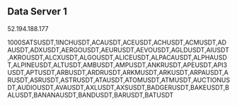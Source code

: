 ## Data Server 1

52.194.188.177

1000SATSUSDT,1INCHUSDT,ACAUSDT,ACEUSDT,ACHUSDT,ACMUSDT,ADAUSDT,ADXUSDT,AERGOUSDT,AEURUSDT,AEVOUSDT,AGLDUSDT,AIUSDT,AKROUSDT,ALCXUSDT,ALGOUSDT,ALICEUSDT,ALPACAUSDT,ALPHAUSDT,ALPINEUSDT,ALTUSDT,AMBUSDT,AMPUSDT,ANKRUSDT,APEUSDT,API3USDT,APTUSDT,ARBUSDT,ARDRUSDT,ARKMUSDT,ARKUSDT,ARPAUSDT,ARUSDT,ASRUSDT,ASTRUSDT,ATAUSDT,ATOMUSDT,ATMUSDT,AUCTIONUSDT,AUDIOUSDT,AVAUSDT,AXLUSDT,AXSUSDT,BADGERUSDT,BAKEUSDT,BALUSDT,BANANAUSDT,BANDUSDT,BARUSDT,BATUSDT

